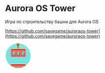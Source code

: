 Aurora OS Tower
===================

Игра по строительству башни для Aurora OS

[https://github.com/savegame/auroraos-tower](https://github.com/savegame/auroraos-tower)

![picture](../assets/images/open-source/ru.sashikknox.towerjs.png)